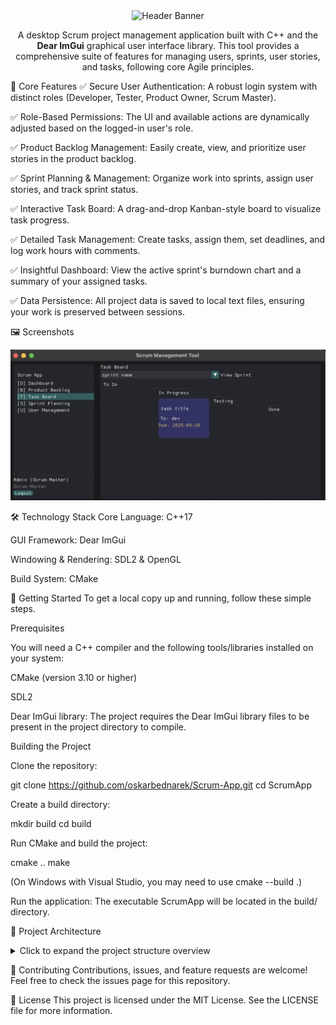 <div align="center">
<img src="https://capsule-render.vercel.app/api?type=waving&color=gradient&height=250&section=header&text=Scrum%20App&fontSize=80&fontColor=ffffff" alt="Header Banner"/>
</div>

<div align="center">

</div>

<p align="center">
A desktop Scrum project management application built with C++ and the <b>Dear ImGui</b> graphical user interface library. This tool provides a comprehensive suite of features for managing users, sprints, user stories, and tasks, following core Agile principles.
</p>

🌟 Core Features
✅ Secure User Authentication: A robust login system with distinct roles (Developer, Tester, Product Owner, Scrum Master).

✅ Role-Based Permissions: The UI and available actions are dynamically adjusted based on the logged-in user's role.

✅ Product Backlog Management: Easily create, view, and prioritize user stories in the product backlog.

✅ Sprint Planning & Management: Organize work into sprints, assign user stories, and track sprint status.

✅ Interactive Task Board: A drag-and-drop Kanban-style board to visualize task progress.

✅ Detailed Task Management: Create tasks, assign them, set deadlines, and log work hours with comments.

✅ Insightful Dashboard: View the active sprint's burndown chart and a summary of your assigned tasks.

✅ Data Persistence: All project data is saved to local text files, ensuring your work is preserved between sessions.

🖼️ Screenshots

<div align="center">
<img src="/scrum_app.png" alt="Scrum App Screenshot"/>
</div>

🛠️ Technology Stack
Core Language: C++17

GUI Framework: Dear ImGui

Windowing & Rendering: SDL2 & OpenGL

Build System: CMake

🚀 Getting Started
To get a local copy up and running, follow these simple steps.

Prerequisites

You will need a C++ compiler and the following tools/libraries installed on your system:

CMake (version 3.10 or higher)

SDL2

Dear ImGui library: The project requires the Dear ImGui library files to be present in the project directory to compile.

Building the Project

Clone the repository:

git clone https://github.com/oskarbednarek/Scrum-App.git
cd ScrumApp

Create a build directory:

mkdir build
cd build

Run CMake and build the project:

cmake ..
make

(On Windows with Visual Studio, you may need to use cmake --build .)

Run the application:
The executable ScrumApp will be located in the build/ directory.

📂 Project Architecture
<details>
<summary>Click to expand the project structure overview</summary>

The project is organized with a clear separation of concerns, with each major component handled by a dedicated manager class:

ScrumApp: The main application class that initializes SDL and ImGui, and runs the main event loop.

UIManager: Responsible for rendering the entire user interface using ImGui. It is decoupled from the core application logic.

ProjectManager: Manages the lifecycle of user stories, tasks, and sprints.

AuthenticationManager: Handles user login, session management, and role-based permissions.

DataManager: Encapsulates all file I/O logic for saving and loading project data.

DataTypes.h: A central header defining all core data structures (User, UserStory, Task, Sprint) and enums.

</details>

🤝 Contributing
Contributions, issues, and feature requests are welcome! Feel free to check the issues page for this repository.

📄 License
This project is licensed under the MIT License. See the LICENSE file for more information.

